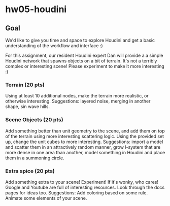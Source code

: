 # hw05-houdini

## Goal
We'd like to give you time and space to explore Houdini and get a basic understanding of the workflow and interface :)

For this assignment, our resident Houdini expert Dan will provide a a simple Houdini network that spawns objects on a bit of terrain. It's not a terribly complex or interesting scene! Please experiment to make it more interesting :)

### Terrain (20 pts)
Using at least 10 additional nodes, make the terrain more realistic, or otherwise interesting. Suggestions: layered noise, merging in another shape, sin wave hills.

### Scene Objects (20 pts)
Add something better than unit geometry to the scene, and add them on top of the terrain using more interesting scattering logic. Using the provided set up, change the unit cubes to more interesting. Suggestions: import a model and scatter them in an attractively random manner, grow l-system that are more dense in one area than another, model something in Houdini and place them in a summoning circle.

### Extra spice (20 pts)
Add something extra to your scene! Experiment! If it's wonky, who cares! Google and Youtube are full of interesting resources. Look through the docs pages for ideas too. Suggestions: Add coloring based on some rule. Animate some elements of your scene. 
